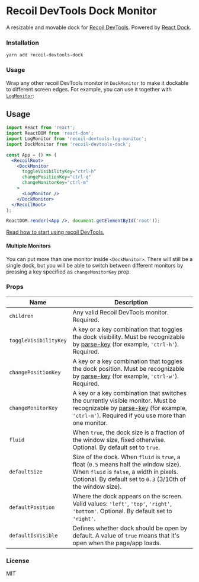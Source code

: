 # Recoil DevTools Dock Monitor

A resizable and movable dock for [Recoil DevTools](https://github.com/ulises-jeremias/recoil-devtools).
Powered by [React Dock](https://github.com/alexkuz/react-dock).

### Installation

```
yarn add recoil-devtools-dock
```

### Usage

Wrap any other recoil DevTools monitor in `DockMonitor` to make it dockable to different screen edges.
For example, you can use it together with [`LogMonitor`](https://github.com/ulises-jeremias/recoil-devtools/tree/master/packages/recoil-devtools-log-monitor):

## Usage

```jsx
import React from 'react';
import ReactDOM from 'react-dom';
import LogMonitor from 'recoil-devtools-log-monitor';
import DockMonitor from 'recoil-devtools-dock';

const App = () => (
  <RecoilRoot>
    <DockMonitor
      toggleVisibilityKey="ctrl-h"
      changePositionKey="ctrl-q"
      changeMonitorKey="ctrl-m"
    >
      <LogMonitor />
    </DockMonitor>
  </RecoilRoot>
);

ReactDOM.render(<App />, document.getElementById('root'));
```

[Read how to start using recoil DevTools.](https://github.com/ulises-jeremias/recoil-devtools)

#### Multiple Monitors

You can put more than one monitor inside `<DockMonitor>`. There will still be a single dock, but you will be able to switch between different monitors by pressing a key specified as `changeMonitorKey` prop.

### Props

| Name                  | Description                                                                                                                                                                                                              |
| --------------------- | ------------------------------------------------------------------------------------------------------------------------------------------------------------------------------------------------------------------------ |
| `children`            | Any valid Recoil DevTools monitor. Required.                                                                                                                                                                              |
| `toggleVisibilityKey` | A key or a key combination that toggles the dock visibility. Must be recognizable by [parse-key](https://github.com/thlorenz/parse-key) (for example, `'ctrl-h'`). Required.                                             |
| `changePositionKey`   | A key or a key combination that toggles the dock position. Must be recognizable by [parse-key](https://github.com/thlorenz/parse-key) (for example, `'ctrl-w'`). Required.                                               |
| `changeMonitorKey`    | A key or a key combination that switches the currently visible monitor. Must be recognizable by [parse-key](https://github.com/thlorenz/parse-key) (for example, `'ctrl-m'`). Required if you use more than one monitor. |
| `fluid`               | When `true`, the dock size is a fraction of the window size, fixed otherwise. Optional. By default set to `true`.                                                                                                        |
| `defaultSize`         | Size of the dock. When `fluid` is `true`, a float (`0.5` means half the window size). When `fluid` is `false`, a width in pixels. Optional. By default set to `0.3` (3/10th of the window size).                         |
| `defaultPosition`     | Where the dock appears on the screen. Valid values: `'left'`, `'top'`, `'right'`, `'bottom'`. Optional. By default set to `'right'`.                                                                                     |
| `defaultIsVisible`    | Defines whether dock should be open by default. A value of `true` means that it's open when the page/app loads.                                                                                                          |

### License

MIT
